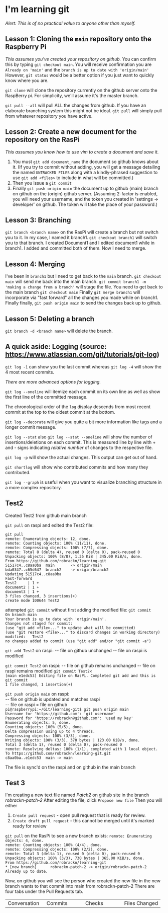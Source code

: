 # I'm learning git

*Alert: This is of no practical value to anyone other than myself.*

## Lesson 1: Cloning the `main` repository onto the Raspberry Pi 
*This assumes you've created your repository on github.*
You can confirm this by typing `git checkout main`. You will receive confirmation you are `Already on 'main'` and the `branch is up to date with 'origin/main'`
However, `git status` would be a better option if you just want to quickly know where you are.

`git clone` will clone the repository currently on the github server onto the RaspBerry pi.
For simplicity, we'll assume it's the master branch.

`git pull --all` will pull ALL the changes from github. If you have an elaborate branching system this might not be ideal. `git pull` will simply pull from whatever repository you have active.

## Lesson 2: Create a new document for the repository on the RasPi
*This assumes you know how to use vim to create a document and save it.*

1. You must `git add document_name` the document so github knows about it.
(If you try to commit without adding, you will get a message detailing the named `UNTRACKED FILES` along with a kindly-phrased suggestion to use `git add <files>` to include in what will be committed.)
2. Then you issue a `git commit`
3. Finally `git push origin main` the document up to github (main) branch on github on the (origin) github server.
(Assuming 2-factor is enabled, you will need your username, and the token you created in 'settings -> developer' on github. The token will take the place of your password.)

## Lesson 3: Branching
`git branch <branch name>` on the RasPi will create a branch but not switch you to it. In my case, I named it branch1.
`git checkout branch1` will switch you to that branch.
I created Document1 and I edited document1 while in branch1.
I added and committed both of them. Now I need to merge.

## Lesson 4: Merging
I've been in `branch1` but I need to get back to the `main` branch.
`git checkout main` will send me back into the main branch.
`git commit branch1 -m 'making a change from a branch'` will stage the file.
You need to get back to the main branch `git checkout main`
Finally `git merge branch1` will incorporate via "fast forward" all the changes you made while on branch1.
Finally finally, `git push origin main` to send the changes back up to github.

## Lesson 5: Deleting a branch
`git branch -d <branch name>` will delete the branch. 

## A quick aside: Logging (source: https://www.atlassian.com/git/tutorials/git-log)
`git log -1` can show you the last commit whereas `git log -4` will show the 4 most recent commits.

*There are more advanced options for logging.*

`git log --oneline` will itemize each commit on its own line as well as show the first line of the committed message. 

The chronological order of the `log` display descends from most recent commit at the top to the oldest commit at the bottom.

`git log --decorate` will give you quite a bit more information like tags and a longer commit message.

`git log --stat` also `git log --stat --oneline` will show the number of insertions/deletions on each commit. This is measured line by line with + and - signs indicating *relative number* of changes to the respective file.

`git log -p` will show the actual changes. This output can get out of hand.

`git shortlog` will show who contributed commits and how many they contributed.

`git log --graph` is useful when you want to visualize branching structure in a more complex repository.

## Test2
Created Test2 from github main branch

`git pull` on raspi and edited the Test2 file:

`git pull`  
`remote: Enumerating objects: 12, done.`  
`remote: Counting objects: 100% (11/11), done.`  
`remote: Compressing objects: 100% (7/7), done.`  
`remote: Total 8 (delta 4), reused 0 (delta 0), pack-reused 0`  
`Unpacking objects: 100% (8/8), 1.35 KiB | 345.00 KiB/s, done.`  
`From https://github.com/robrackn/learning-git`  
   `51517c4..c8aa0ba  main       -> origin/main`  
   `bda0347..c65d647  branch2    -> origin/branch2`  
`Updating 51517c4..c8aa0ba`  
`Fast-forward`  
 `Test2     | 1 +`  
 `document2 | 1 +`  
 `document3 | 1 +`  
 `3 files changed, 3 insertions(+)`  
 `create mode 100644 Test2`


attempted `git commit` without first adding the modified file:
`git commit`  
`On branch main`  
`Your branch is up to date with 'origin/main'.`  
`Changes not staged for commit:`  
  `(use "git add <file>..." to update what will be committed)`  
  `(use "git restore <file>..." to discard changes in working directory)`  
	`modified:   Test2`  
`no changes added to commit (use "git add" and/or "git commit -a")`


`git add Test2` on raspi:
-- file on github unchanged
-- file on raspi is modified


`git commit Test2` on raspi:
-- file on github remains unchanged
-- file on raspi remains modified
`git commit Test2<`  
`[main e1edc53] Editing file on RasPi. Completed git add and this is git commit`  
 `1 file changed, 1 insertion(+)`


`git push origin main` on raspi:   
-- file on github is updated and matches raspi   
-- file on raspi = file on github   
`pi@raspberrypi:~/Git/learning-git$ git push origin main`  
`Username for 'https://github.com': 'git username'`  
`Password for 'https://robrackn@github.com': 'used my key'`  
`Enumerating objects: 5, done.`  
`Counting objects: 100% (5/5), done.`  
`Delta compression using up to 4 threads.`  
`Compressing objects: 100% (3/3), done.`  
`Writing objects: 100% (3/3), 370 bytes | 123.00 KiB/s, done.`  
`Total 3 (delta 1), reused 0 (delta 0), pack-reused 0`  
`remote: Resolving deltas: 100% (1/1), completed with 1 local object.`  
`To https://github.com/robrackn/learning-git.git`  
   `c8aa0ba..e1edc53  main -> main`  

The file is sync'd on the raspi and on github in the main branch

## Test 3
I'm creating a new text file named *Patch2* on github site in the branch *robrackn-patch-2*
After editing the file, click `Propose new file`
Then you will either
1. `Create pull request` - open pull request that is ready for review.
2. `Create draft pull request` - this cannot be merged until it's marked ready for review

`git pull` on the RasPi to see a new branch exists:
`remote: Enumerating objects: 4, done.`  
`remote: Counting objects: 100% (4/4), done.`  
`remote: Compressing objects: 100% (2/2), done.`  
`remote: Total 3 (delta 1), reused 0 (delta 0), pack-reused 0`  
`Unpacking objects: 100% (3/3), 730 bytes | 365.00 KiB/s, done.`  
`From https://github.com/robrackn/learning-git`  
 `* [new branch]      robrackn-patch-2 -> origin/robrackn-patch-2`  
`Already up to date.` 

Now, on github you will see the person who created the new file in the new branch wants to that commit into main from robrackn-patch-2
There are four tabs under the Pull Requests tab.
<table>
<tr>
<td width="25%">Conversation</td>
<td width="25%">Commits</td>
<td width="25%">Checks</td>
<td width="25%">Files Changed</td>
</tr>
</table>
